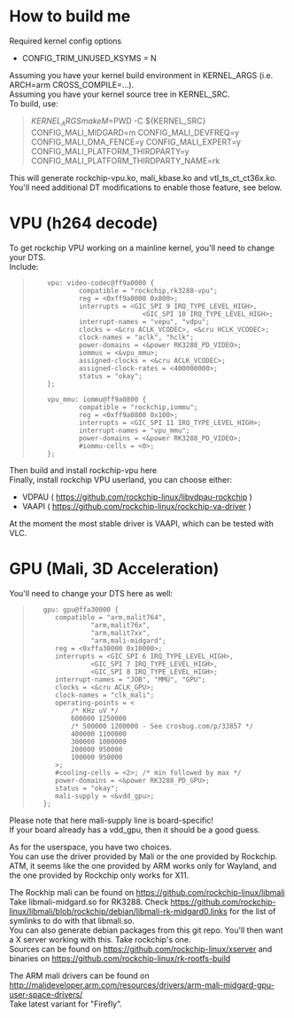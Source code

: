 How to build me
================

Required kernel config options

* CONFIG_TRIM_UNUSED_KSYMS = N

Assuming you have your kernel build environment in KERNEL_ARGS (i.e. ARCH=arm CROSS_COMPILE=...).  
Assuming you have your kernel source tree in KERNEL_SRC.  
To build, use:
> ${KERNEL_ARGS} make M=$PWD -C ${KERNEL_SRC} CONFIG_MALI_MIDGARD=m CONFIG_MALI_DEVFREQ=y CONFIG_MALI_DMA_FENCE=y CONFIG_MALI_EXPERT=y CONFIG_MALI_PLATFORM_THIRDPARTY=y CONFIG_MALI_PLATFORM_THIRDPARTY_NAME=rk


This will generate rockchip-vpu.ko, mali_kbase.ko and vtl_ts_ct_ct36x.ko.  
You'll need additional DT modifications to enable those feature, see below.

VPU (h264 decode)
=================

To get rockchip VPU working on a mainline kernel, you'll need to change your DTS.  
Include:

>         vpu: video-codec@ff9a0000 {
>                 compatible = "rockchip,rk3288-vpu";
>                 reg = <0xff9a0000 0x800>;
>                 interrupts = <GIC_SPI 9 IRQ_TYPE_LEVEL_HIGH>,
>                                 <GIC_SPI 10 IRQ_TYPE_LEVEL_HIGH>;
>                 interrupt-names = "vepu", "vdpu";
>                 clocks = <&cru ACLK_VCODEC>, <&cru HCLK_VCODEC>;
>                 clock-names = "aclk", "hclk";
>                 power-domains = <&power RK3288_PD_VIDEO>;
>                 iommus = <&vpu_mmu>;
>                 assigned-clocks = <&cru ACLK_VCODEC>;
>                 assigned-clock-rates = <400000000>;
>                 status = "okay";
>         };
> 
>         vpu_mmu: iommu@ff9a0800 {
>                 compatible = "rockchip,iommu";
>                 reg = <0xff9a0800 0x100>;
>                 interrupts = <GIC_SPI 11 IRQ_TYPE_LEVEL_HIGH>;
>                 interrupt-names = "vpu_mmu";
>                 power-domains = <&power RK3288_PD_VIDEO>;
>                 #iommu-cells = <0>;
>         };

Then build and install rockchip-vpu here  
Finally, install rockchip VPU userland, you can choose either:
 - VDPAU ( https://github.com/rockchip-linux/libvdpau-rockchip )
 - VAAPI ( https://github.com/rockchip-linux/rockchip-va-driver )

At the moment the most stable driver is VAAPI, which can be tested with VLC.

GPU (Mali, 3D Acceleration)
===========================

You'll need to change your DTS here as well:

>        gpu: gpu@ffa30000 {
>        	compatible = "arm,malit764",
>        		     "arm,malit76x",
>        		     "arm,malit7xx",
>        		     "arm,mali-midgard";
>        	reg = <0xffa30000 0x10000>;
>        	interrupts = <GIC_SPI 6 IRQ_TYPE_LEVEL_HIGH>,
>        		     <GIC_SPI 7 IRQ_TYPE_LEVEL_HIGH>,
>        		     <GIC_SPI 8 IRQ_TYPE_LEVEL_HIGH>;
>        	interrupt-names = "JOB", "MMU", "GPU";
>        	clocks = <&cru ACLK_GPU>;
>        	clock-names = "clk_mali";
>        	operating-points = <
>        		/* KHz uV */
>        		600000 1250000
>        		/* 500000 1200000 - See crosbug.com/p/33857 */
>        		400000 1100000
>        		300000 1000000
>        		200000 950000
>        		100000 950000
>        	>;
>        	#cooling-cells = <2>; /* min followed by max */
>        	power-domains = <&power RK3288_PD_GPU>;
>        	status = "okay";
>        	mali-supply = <&vdd_gpu>;
>        };

Please note that here mali-supply line is board-specific!  
If your board already has a vdd_gpu, then it should be a good guess.

As for the userspace, you have two choices.  
You can use the driver provided by Mali or the one provided by Rockchip.  
ATM, it seems like the one provided by ARM works only for Wayland,
and the one provided by Rockchip only works for X11.

The Rockhip mali can be found on https://github.com/rockchip-linux/libmali  
Take libmali-midgard.so for RK3288.
Check https://github.com/rockchip-linux/libmali/blob/rockchip/debian/libmali-rk-midgard0.links
for the list of symlinks to do with that libmali.so.  
You can also generate debian packages from this git repo.
You'll then want a X server working with this. Take rockchip's one.  
Sources can be found on https://github.com/rockchip-linux/xserver
and binaries on https://github.com/rockchip-linux/rk-rootfs-build

The ARM mali drivers can be found on http://malideveloper.arm.com/resources/drivers/arm-mali-midgard-gpu-user-space-drivers/  
Take latest variant for "Firefly".
